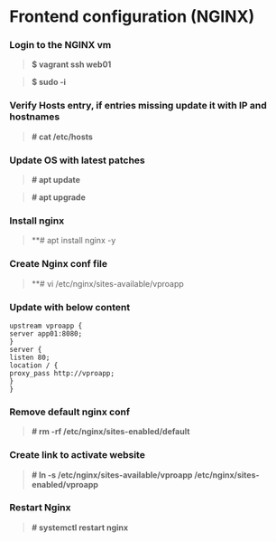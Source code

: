 # Frontend configuration (NGINX) 
### Login to the NGINX vm
>  **$ vagrant ssh web01**

>  **$ sudo -i**
### Verify Hosts entry, if entries missing update it with IP and hostnames
>  **# cat /etc/hosts**
### Update OS with latest patches
>  **# apt update**

>  **# apt upgrade**
### Install nginx
>  **# apt install nginx -y
### Create Nginx conf file
>  **# vi /etc/nginx/sites-available/vproapp
### Update with below content
```
upstream vproapp {
server app01:8080;
}
server {
listen 80;
location / {
proxy_pass http://vproapp;
}
}
```
### Remove default nginx conf
>  **# rm -rf /etc/nginx/sites-enabled/default**
### Create link to activate website
>  **# ln -s /etc/nginx/sites-available/vproapp /etc/nginx/sites-enabled/vproapp**
### Restart Nginx
>  **# systemctl restart nginx**
